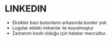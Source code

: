 # LINKEDIN 
* Eksikler bazı butonların arkasında border yok 
* Logolar eldeki imkanlar ile  koyulmuştur
* Zamanım kısıtlı olduğu için hatalar mevcuttur.